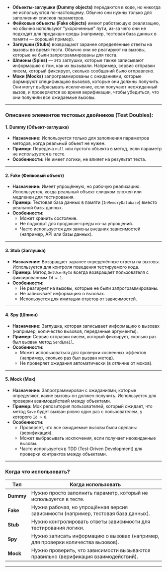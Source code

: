 - **Объекты-заглушки (Dummy objects)** передаются в коде, но никогда не используются по-настоящему. Обычно они нужны только для заполнения списков параметров.
- **Фейковые объекты (Fake objects)** имеют работающую реализацию, но обычно используют "укороченные" пути, из-за чего они не подходят для продакшн-среды (например, тестовая база данных в памяти — хороший пример).
- **Заглушки (Stubs)** возвращают заранее определённые ответы на вызовы во время теста. Обычно они не реагируют на вызовы, которые не были запрограммированы для теста.
- **Шпионы (Spies)** — это заглушки, которые также записывают информацию о том, как их вызывали. Например, сервис отправки писем, который фиксирует, сколько сообщений было отправлено.
- **Моки (Mocks)** запрограммированы с ожиданиями, которые формируют спецификацию вызовов, которые они должны получить. Они могут выбрасывать исключение, если получают неожиданный вызов, и проверяются во время верификации, чтобы убедиться, что они получили все ожидаемые вызовы.

---

### **Описание элементов тестовых двойников (Test Doubles):**

#### **1. Dummy (Объект-заглушка)**
- **Назначение:** Используется только для заполнения параметров методов, когда реальный объект не нужен.
- **Пример:** Передача `null` или пустого объекта в метод, если параметр не используется в тесте.
- **Особенности:** Не имеет логики, не влияет на результат теста.

---

#### **2. Fake (Фейковый объект)**
- **Назначение:** Имеет упрощённую, но рабочую реализацию. Используется, когда реальный объект слишком сложен или медленен для тестирования.
- **Пример:** Тестовая база данных в памяти (`InMemoryDatabase`) вместо реальной базы данных.
- **Особенности:**
  - Может хранить состояние.
  - Не подходит для продакшн-среды из-за упрощений.
  - Часто используется для замены внешних зависимостей (например, API или базы данных).

---

#### **3. Stub (Заглушка)**
- **Назначение:** Возвращает заранее определённые ответы на вызовы. Используется для контроля поведения тестируемого кода.
- **Пример:** Метод `GetUserById` всегда возвращает пользователя с фиксированным `Id = 1`.
- **Особенности:**
  - Не реагирует на вызовы, которые не были запрограммированы.
  - Не записывает информацию о вызовах.
  - Используется для имитации ответов от зависимостей.

---

#### **4. Spy (Шпион)**
- **Назначение:** Заглушка, которая записывает информацию о вызовах (например, количество вызовов, переданные аргументы).
- **Пример:** Сервис отправки писем, который фиксирует, сколько раз был вызван метод `SendEmail`.
- **Особенности:**
  - Может использоваться для проверки косвенных эффектов (например, сколько раз был вызван метод).
  - Не проверяет ожидания автоматически (в отличие от моков).

---

#### **5. Mock (Мок)**
- **Назначение:** Запрограммирован с ожиданиями, которые определяют, какие вызовы он должен получить. Используется для проверки взаимодействий между объектами.
- **Пример:** Мок репозитория пользователей, который ожидает, что метод `Save` будет вызван ровно один раз с пользователем, у которого `Id > 0`.
- **Особенности:**
  - Проверяет, что все ожидаемые вызовы были сделаны (верификация).
  - Может выбрасывать исключения, если получает неожиданные вызовы.
  - Часто используется в TDD (Test-Driven Development) для проверки контрактов между объектами.

---

### **Когда что использовать?**
| Тип          | Когда использовать                                                                 |
|--------------|------------------------------------------------------------------------------------|
| **Dummy**    | Нужно просто заполнить параметр, который не используется в тесте.                |
| **Fake**     | Нужна рабочая, но упрощённая версия зависимости (например, тестовая база данных).  |
| **Stub**     | Нужно контролировать ответы зависимости для тестирования логики.                 |
| **Spy**      | Нужно записать информацию о вызовах (например, для проверки количества вызовов).  |
| **Mock**     | Нужно проверить, что зависимости вызываются правильно (верификация взаимодействий).|

---
